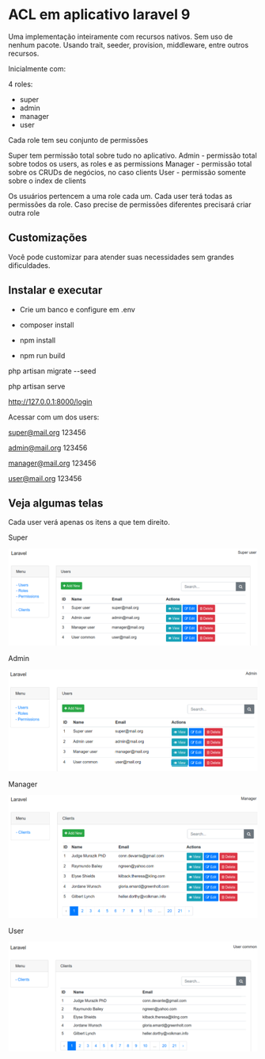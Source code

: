 # ACL em aplicativo laravel 9

Uma implementação inteiramente com recursos nativos. Sem uso de nenhum pacote.
Usando trait, seeder, provision, middleware, entre outros recursos.

Inicialmente com:

4 roles: 
- super
- admin
- manager
- user

Cada role tem seu conjunto de permissões

Super tem permissão total sobre tudo no aplicativo.
Admin - permissão total sobre todos os users, as roles e as permissions
Manager - permissão total sobre os CRUDs de negócios, no caso clients
User - permissão somente sobre o index de clients

Os usuários pertencem a uma role cada um. Cada user terá todas as permissões da role. Caso precise de permissões diferentes precisará criar outra role

## Customizações

Você pode customizar para atender suas necessidades sem grandes dificuldades.

## Instalar e executar

- Crie um banco e configure em .env

- composer install

- npm install

- npm run build

php artisan migrate --seed

php artisan serve

http://127.0.0.1:8000/login

Acessar com um dos users:

super@mail.org
123456

admin@mail.org
123456

manager@mail.org
123456

user@mail.org
123456


## Veja algumas telas

Cada user verá apenas os itens a que tem direito.

Super

![](capturas/super.png)

Admin

![](capturas/admin.png)

Manager

![](capturas/manager.png)

User

![](capturas/user.png)

